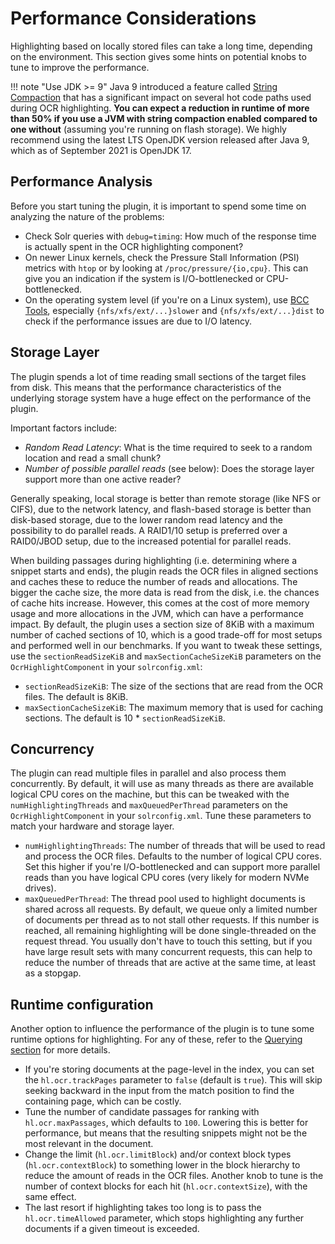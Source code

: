 # Performance Considerations

Highlighting based on locally stored files can take a long time, depending on the environment. This section gives some
hints on potential knobs to tune to improve the performance.

!!! note "Use JDK >= 9"
    Java 9 introduced a feature called [String Compaction](https://openjdk.java.net/jeps/254)
    that has a significant impact on several hot code paths used during OCR highlighting.
    **You can expect a reduction in runtime of more than 50% if you use a JVM with string compaction
    enabled compared to one without** (assuming you're running on flash storage).
    We highly recommend using the latest LTS OpenJDK version released after Java 9, which
    as of September 2021 is OpenJDK 17.

## Performance Analysis
Before you start tuning the plugin, it is important to spend some time on analyzing the nature of the problems:

- Check Solr queries with `debug=timing`: How much of the response time is actually spent in the OCR highlighting
  component?
- On newer Linux kernels, check the Pressure Stall Information (PSI) metrics with `htop` or by looking
  at `/proc/pressure/{io,cpu}`. This can give you an indication if the system is I/O-bottlenecked or
  CPU-bottlenecked.
- On the operating system level (if you're on a Linux system), use [BCC Tools](https://github.com/iovisor/bcc),
  especially `{nfs/xfs/ext/...}slower` and `{nfs/xfs/ext/...}dist` to check if the performance issues are due to I/O
  latency.

## Storage Layer
The plugin spends a lot of time reading small sections of the target files from disk. This means that
the performance characteristics of the underlying storage system have a huge effect on the performance
of the plugin.

Important factors include:

- *Random Read Latency*: What is the time required to seek to a random location and read a small chunk?
- *Number of possible parallel reads* (see below): Does the storage layer support more than one active reader?

Generally speaking, local storage is better than remote storage (like NFS or CIFS), due to the network latency, and
flash-based storage is better than disk-based storage, due to the lower random read latency and the possibility to
do parallel reads. A RAID1/10 setup is preferred over a RAID0/JBOD setup, due to the increased potential for parallel reads.

When building passages during highlighting (i.e. determining where a snippet starts and ends), the plugin reads
the OCR files in aligned sections and caches these to reduce the number of reads and allocations. The bigger
the cache size, the more data is read from the disk, i.e. the chances of cache hits increase. However, this
comes at the cost of more memory usage and more allocations in the JVM, which can have a performance impact.
By default, the plugin uses a section size of 8KiB with a maximum number of cached sections of 10,
which is a good trade-off for most setups and performed well in our benchmarks. If you want to tweak these
settings, use the `sectionReadSizeKiB` and `maxSectionCacheSizeKiB` parameters on the `OcrHighlightComponent`
in your `solrconfig.xml`:

- `sectionReadSizeKiB`: The size of the sections that are read from the OCR files. The default is 8KiB.
- `maxSectionCacheSizeKiB`: The maximum memory that is used for caching sections. The default is 10 * `sectionReadSizeKiB`.

## Concurrency
The plugin can read multiple files in parallel and also process them concurrently. By default, it will
use as many threads as there are available logical CPU cores on the machine, but this can be tweaked
with the `numHighlightingThreads` and `maxQueuedPerThread` parameters on the `OcrHighlightComponent`
in your `solrconfig.xml`. Tune these parameters to match your hardware and storage layer.

- `numHighlightingThreads`: The number of threads that will be used to read and process the OCR files.
   Defaults to the number of logical CPU cores. Set this higher if you're I/O-bottlenecked and can
   support more parallel reads than you have logical CPU cores (very likely for modern NVMe drives).
- `maxQueuedPerThread`: The thread pool used to highlight documents is shared across all requests.
  By default, we queue only a limited number of documents per thread as to not
  stall other requests. If this number is reached, all remaining highlighting
  will be done single-threaded on the request thread. You usually don't have to
  touch this setting, but if you have large result sets with many concurrent
  requests, this can help to reduce the number of threads that are active at
  the same time, at least as a stopgap.

## Runtime configuration
Another option to influence the performance of the plugin is to tune some runtime options for highlighting.
For any of these, refer to the [Querying section](https://dbmdz.github.io/solr-ocrhighlighting/query/) for more details.

- If you're storing documents at the page-level in the index, you can set the `hl.ocr.trackPages` parameter to `false`
  (default is `true`). This will skip seeking backward in the input from the match position to find the containing
  page, which can be costly.
- Tune the number of candidate passages for ranking with `hl.ocr.maxPassages`, which defaults to `100`. Lowering this is
  better for performance, but means that the resulting snippets might not be the most relevant in the document.
- Change the limit (`hl.ocr.limitBlock`) and/or context block types (`hl.ocr.contextBlock`) to something lower in the
  block hierarchy to reduce the amount of reads in the OCR files. Another knob to tune is the number of context blocks
  for each hit (`hl.ocr.contextSize`), with the same effect.
- The last resort if highlighting takes too long is to pass the `hl.ocr.timeAllowed` parameter, which stops
  highlighting any further documents if a given timeout is exceeded.
